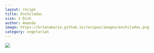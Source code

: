 ```yaml
---
layout: recipe
title: Enchiladas
size: 1 Dish
author: Amanda
image: https://brianamarie.github.io/recipes/images/enchiladas.png
category: vegetarian
---
```

![](https://brianamarie.github.io/recipes/images/enchiladas.png)
